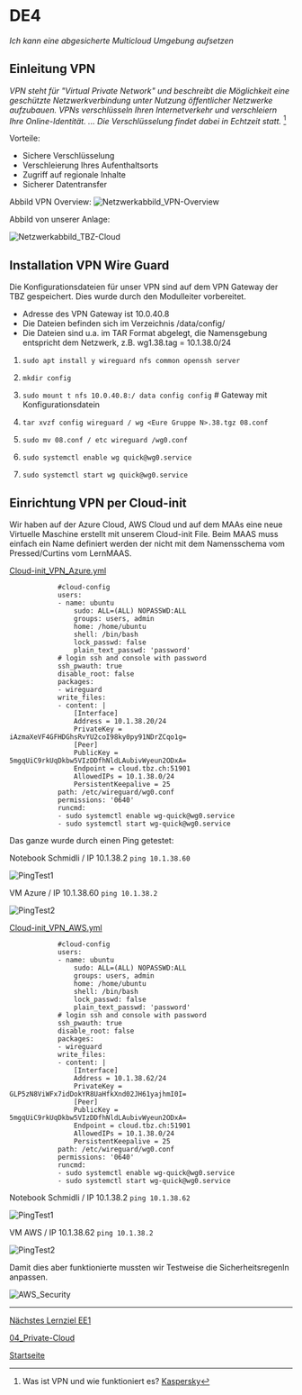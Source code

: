 # DE4
*Ich kann eine abgesicherte Multicloud Umgebung aufsetzen*

## Einleitung VPN

*VPN steht für "Virtual Private Network" und beschreibt die Möglichkeit eine geschützte Netzwerkverbindung unter Nutzung öffentlicher Netzwerke aufzubauen. VPNs verschlüsseln Ihren Internetverkehr und verschleiern Ihre Online-Identität. ... Die Verschlüsselung findet dabei in Echtzeit statt.* [^1]

Vorteile:
- Sichere Verschlüsselung
- Verschleierung Ihres Aufenthaltsorts
- Zugriff auf regionale Inhalte
- Sicherer Datentransfer

Abbild VPN Overview:
![Netzwerkabbild_VPN-Overview](./../00_Allgemein/images/04_Privat-Cloud/DE3_VPN_overview.png)

Abbild von unserer Anlage:

![Netzwerkabbild_TBZ-Cloud](./../00_Allgemein/images/04_Privat-Cloud/DE3_Netzwerkabbild.png)

## Installation VPN Wire Guard

Die Konfigurationsdateien für unser VPN sind auf dem VPN Gateway der TBZ gespeichert.
Dies wurde durch den Modulleiter vorbereitet.

- Adresse des VPN Gateway ist 10.0.40.8
- Die Dateien befinden sich im Verzeichnis /data/config/
- Die Dateien sind u.a. im TAR Format abgelegt, die Namensgebung entspricht dem Netzwerk, z.B. wg1.38.tag = 10.1.38.0/24

1. `sudo apt install y wireguard nfs common openssh server`

2. `mkdir config`

3. `sudo mount t nfs 10.0.40.8:/ data config config` # Gateway mit Konfigurationsdatein

4. `tar xvzf config wireguard / wg <Eure Gruppe N>.38.tgz 08.conf`

5. `sudo mv 08.conf / etc wireguard /wg0.conf`

6. `sudo systemctl enable wg quick@wg0.service`

7. `sudo systemctl start wg quick@wg0.service`       



## Einrichtung VPN per Cloud-init

Wir haben auf der Azure Cloud, AWS Cloud und auf dem MAAs eine neue Virtuelle Maschine erstellt mit unserem Cloud-init File. Beim MAAS muss einfach ein Name definiert werden der nicht mit dem Namensschema vom Pressed/Curtins vom LernMAAS.

[Cloud-init_VPN_Azure.yml](https://github.com/ask-yo-girl-about-me/Project-Future/blob/main/04_Private-Cloud/Cloud-init/Cloud-init_VPN_Azure.yml)

                #cloud-config
                users:
                - name: ubuntu
                    sudo: ALL=(ALL) NOPASSWD:ALL
                    groups: users, admin
                    home: /home/ubuntu
                    shell: /bin/bash
                    lock_passwd: false
                    plain_text_passwd: 'password'        
                # login ssh and console with password
                ssh_pwauth: true
                disable_root: false    
                packages:
                - wireguard
                write_files:
                - content: |
                    [Interface]
                    Address = 10.1.38.20/24
                    PrivateKey = iAzmaXeVF4GFHDGhsRvYU2coI98ky0py91NDrZCqo1g=
                    [Peer]
                    PublicKey = 5mgqUiC9rkUqDkbw5VIzDDfhNldLAubivWyeun2ODxA=
                    Endpoint = cloud.tbz.ch:51901
                    AllowedIPs = 10.1.38.0/24
                    PersistentKeepalive = 25
                path: /etc/wireguard/wg0.conf
                permissions: '0640'
                runcmd:
                - sudo systemctl enable wg-quick@wg0.service
                - sudo systemctl start wg-quick@wg0.service

Das ganze wurde durch einen Ping getestet:

Notebook Schmidli / IP 10.1.38.2 `ping 10.1.38.60`

![PingTest1](./../00_Allgemein/images/04_Privat-Cloud/DE3_Ping_1.png)

VM Azure / IP 10.1.38.60 `ping 10.1.38.2`

![PingTest2](./../00_Allgemein/images/04_Privat-Cloud/DE3_Ping_2.png)

[Cloud-init_VPN_AWS.yml](https://github.com/ask-yo-girl-about-me/Project-Future/blob/main/04_Private-Cloud/Cloud-init/Cloud-init_VPN_AWS.yml)

                #cloud-config
                users:
                - name: ubuntu
                    sudo: ALL=(ALL) NOPASSWD:ALL
                    groups: users, admin
                    home: /home/ubuntu
                    shell: /bin/bash
                    lock_passwd: false
                    plain_text_passwd: 'password'        
                # login ssh and console with password
                ssh_pwauth: true
                disable_root: false    
                packages:
                - wireguard
                write_files:
                - content: |
                    [Interface]
                    Address = 10.1.38.62/24
                    PrivateKey = GLP5zN8ViWFx7idDokYR8UaHfkXnd02JH61yajhmI0I=
                    [Peer]
                    PublicKey = 5mgqUiC9rkUqDkbw5VIzDDfhNldLAubivWyeun2ODxA=
                    Endpoint = cloud.tbz.ch:51901
                    AllowedIPs = 10.1.38.0/24
                    PersistentKeepalive = 25
                path: /etc/wireguard/wg0.conf
                permissions: '0640'
                runcmd:
                - sudo systemctl enable wg-quick@wg0.service
                - sudo systemctl start wg-quick@wg0.service

Notebook Schmidli / IP 10.1.38.2 `ping 10.1.38.62`

![PingTest1](./../00_Allgemein/images/04_Privat-Cloud/DE3_Ping_3.png)

VM AWS / IP 10.1.38.62 `ping 10.1.38.2`

![PingTest2](./../00_Allgemein/images/04_Privat-Cloud/DE3_Ping_4.png)

Damit dies aber funktionierte mussten wir Testweise die Sicherheitsregenln anpassen.

![AWS_Security](./../00_Allgemein/images/04_Privat-Cloud/DE3_AWS_Security.png)

___

[Nächstes Lernziel EE1](../04_Private-Cloud/EE1.md)

[04_Private-Cloud](../04_Private-Cloud)

[Startseite](https://github.com/ask-yo-girl-about-me/Project-Future)

[^1]: Was ist VPN und wie funktioniert es? [Kaspersky](https://www.kaspersky.de/resource-center/definitions/what-is-a-vpn)